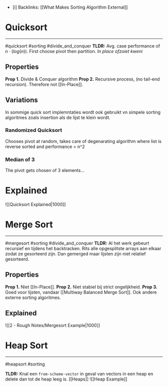 - [i] Backlinks: [[What Makes Sorting Algorithm External]]

# Quicksort 
---
#quicksort #sorting #divide_and_conquer
**TLDR:**
    Avg. case performance of $n\cdot (log(n))$.
    First choose pivot then partition.
    *In place ofzoiet kweni*
## Properties
**Prop 1.**
    Divide & Conquer algorithm
**Prop 2.** 
    Recursive process, (no tail-end recursion).
    Therefore not [[In-Place]].

## Variations
In sommige quick sort implemntaties wordt ook gebruikt vn simpele sorting algoritmes zoals insertion als de lijst te klein wordt.
### Randomized Quicksort
Chooses pivot at random, takes care of degenarating algorithm where list is reverse sorted and performance = n^2

### Median of 3
The pivot gets chosen of 3 elements...

# Explained 

![[Quicksort Explained|1000]]


# Merge Sort
---
#mergesort #sorting #divide_and_conquer
**TLDR:** 
    Al het werk gebeurt recursief en tijdens het backtracken. 
    Rits alle opgesplitste arrays aan elkaar zodat ze gesorteerd zijn.
    Dan gemerged maar lijsten zijn niet relatief gesorteerd.

## Properties
**Prop 1.**
    Niet [[In-Place]].
**Prop 2.**
    Niet stabiel bij strict ongelijkheid.
**Prop 3.**
    Goed voor lijsten, vandaar [[Multiway Balanced Merge Sort]].
    Ook andere externe sorting algoritmes. 
## Explained
![[2 - Rough Notes/Mergesort Example|1000]]

# Heap Sort
---
#heapsort #sorting 

**TLDR:** 
    Knal een `from-scheme-vector` in geval van vectors in een heap en delete dan tot de heap leeg is.
    [[Heaps]] ![[Heap Example]]
